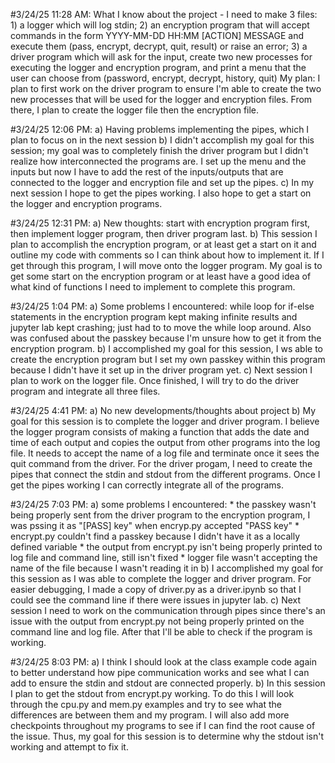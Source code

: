 #3/24/25 11:28 AM:
What I know about the project
        -  I need to make 3 files: 1) a logger which will log stdin; 2) an encryption program that will accept commands in the form YYYY-MM-DD HH:MM [ACTION] MESSAGE and execute them (pass, encrypt, decrypt, quit, result) or raise an error; 3) a driver program which will ask for the input, create two new processes for executing the logger and encryption program, and print a menu that the user can choose from (password, encrypt, decrypt, history, quit)
    My plan:
        I plan to first work on the driver program to ensure I'm able to create the two new processes that will be used for the logger and encryption files. From there, I plan to create the logger file then the encryption file.

#3/24/25 12:06 PM:
    a) Having problems implementing the pipes, which I plan to focus on in the next session
    b) I didn't accomplish my goal for this session; my goal was to completely finish the driver program but I didn't realize how interconnected the programs are. I set up the menu and the inputs but now I have to add the rest of the inputs/outputs that are connected to the logger and encryption file and set up the pipes.
    c) In my next session I hope to get the pipes working. I also hope to get a start on the logger and encryption programs. 

#3/24/25 12:31 PM:
    a) New thoughts: start with encryption program first, then implement logger program, then driver program last.
    b) This session I plan to accomplish the encryption program, or at least get a start on it and outline my code with comments so I can think about how to implement it. If I get through this program, I will move onto the logger program. My goal is to get some start on the encryption program or at least have a good idea of what kind of functions I need to implement to complete this program.

#3/24/25 1:04 PM:
    a) Some problems I encountered: while loop for if-else statements in the encryption program kept making infinite results and jupyter lab kept crashing; just had to to move the while loop around. Also was confused about the passkey because I'm unsure how to get it from the encryption program.
    b) I accomplished my goal for this session, I ws able to create the encryption program but I set my own passkey within this program because I didn't have it set up in the driver program yet.
    c) Next session I plan to work on the logger file. Once finished, I will try to do the driver program and integrate all three files.

#3/24/25 4:41 PM:
    a) No new developments/thoughts about project
    b) My goal for this session is to complete the logger and driver program. I believe the logger program consists of making a function that adds the date and time of each output and copies the output from other programs into the log file. It needs to accept the name of a log file and terminate once it sees the quit command from the driver. For the driver progam, I need to create the pipes that connect the stdin and stdout from the different programs. Once I get the pipes working I can correctly integrate all of the programs.

#3/24/25 7:03 PM:
    a) some problems I encountered:
        * the passkey wasn't being properly sent from the driver program to the encryption program, I was pssing it as "[PASS] key" when encryp.py accepted "PASS key"
        * encrypt.py couldn't find a passkey because I didn't have it as a locally defined variable
        * the output from encrypt.py isn't being properly printed to log file and command line, still isn't fixed
        * logger file wasn't accepting the name of the file because I wasn't reading it in
    b) I accomplished my goal for this session as I was able to complete the logger and driver program. For easier debugging, I made a copy of driver.py as a driver.ipynb so that I could see the command line if there were issues in jupyter lab. 
    c) Next session I need to work on the communication through pipes since there's an issue with the output from encrypt.py not being properly printed on the command line and log file. After that I'll be able to check if the program is working.

#3/24/25 8:03 PM:
    a) I think I should look at the class example code again to better understand how pipe communication works and see what I can add to ensure the stdin and stdout are connected properly.
    b) In this session I plan to get the stdout from encrypt.py working. To do this I will look through the cpu.py and mem.py examples and try to see what the differences are between them and my program. I will also add more checkpoints throughout my programs to see if I can find the root cause of the issue. Thus, my goal for this session is to determine why the stdout isn't working and attempt to fix it.
